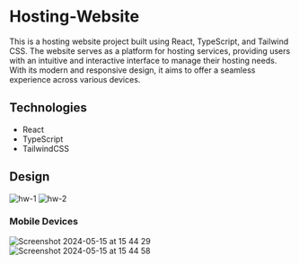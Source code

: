 # Hosting-Website
This is a hosting website project built using React, TypeScript, and Tailwind CSS. The website serves as a platform for hosting services, providing users with an intuitive and interactive interface to manage their hosting needs. With its modern and responsive design, it aims to offer a seamless experience across various devices.

## Technologies
- React
- TypeScript
- TailwindCSS
  
## Design
![hw-1](https://github.com/xeo3221/Hosting-Website/assets/95309495/3897904a-6d4c-46a3-893e-1cece022a90d)
![hw-2](https://github.com/xeo3221/Hosting-Website/assets/95309495/2ab0d203-5d12-464a-9c84-421e104545bb)

### Mobile Devices
![Screenshot 2024-05-15 at 15 44 29](https://github.com/xeo3221/Hosting-Website/assets/95309495/1cf2e652-faf8-4486-91c6-8af0d5d715bb)
![Screenshot 2024-05-15 at 15 44 58](https://github.com/xeo3221/Hosting-Website/assets/95309495/39cb9a22-dcb0-4828-8be3-233bb38d3b6b)
